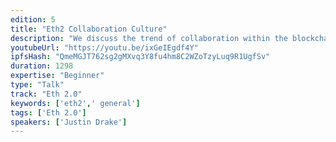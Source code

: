 ```yaml
---
edition: 5
title: "Eth2 Collaboration Culture"
description: "We discuss the trend of collaboration within the blockchain industry, presenting specific examples from Ethereum 2.0 R&D. This talk will highlight the hard Eth2 problems that are being tackled with other blockchains, academic teams and companies."
youtubeUrl: "https://youtu.be/ixGeIEgdf4Y"
ipfsHash: "QmeMGJT762sg2gMXvq3Y8fu4hm8C2WZoTzyLuq9R1UgfSv"
duration: 1298
expertise: "Beginner"
type: "Talk"
track: "Eth 2.0"
keywords: ['eth2',' general']
tags: ['Eth 2.0']
speakers: ['Justin Drake']
---
```

